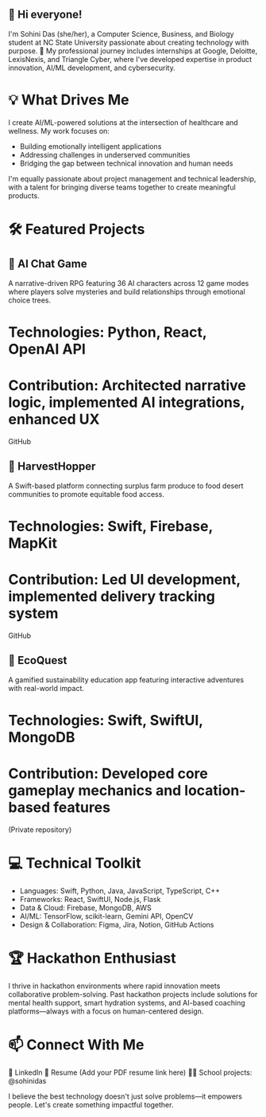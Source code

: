 ## 👋 Hi everyone!
I'm Sohini Das (she/her), a Computer Science, Business, and Biology student at NC State University passionate about creating technology with purpose.
🚀 My professional journey includes internships at Google, Deloitte, LexisNexis, and Triangle Cyber, where I've developed expertise in product innovation, AI/ML development, and cybersecurity.

# 💡 What Drives Me
I create AI/ML-powered solutions at the intersection of healthcare and wellness. My work focuses on:
- Building emotionally intelligent applications
- Addressing challenges in underserved communities
- Bridging the gap between technical innovation and human needs

I'm equally passionate about project management and technical leadership, with a talent for bringing diverse teams together to create meaningful products.

# 🛠️ Featured Projects
## 🧠 AI Chat Game
A narrative-driven RPG featuring 36 AI characters across 12 game modes where players solve mysteries and build relationships through emotional choice trees.

# Technologies: Python, React, OpenAI API
# Contribution: Architected narrative logic, implemented AI integrations, enhanced UX
GitHub

## 🌾 HarvestHopper
A Swift-based platform connecting surplus farm produce to food desert communities to promote equitable food access.

# Technologies: Swift, Firebase, MapKit
# Contribution: Led UI development, implemented delivery tracking system
GitHub

## 🌿 EcoQuest
A gamified sustainability education app featuring interactive adventures with real-world impact.

# Technologies: Swift, SwiftUI, MongoDB
# Contribution: Developed core gameplay mechanics and location-based features
(Private repository)

# 💻 Technical Toolkit
- Languages: Swift, Python, Java, JavaScript, TypeScript, C++
- Frameworks: React, SwiftUI, Node.js, Flask
- Data & Cloud: Firebase, MongoDB, AWS
- AI/ML: TensorFlow, scikit-learn, Gemini API, OpenCV
- Design & Collaboration: Figma, Jira, Notion, GitHub Actions

# 🏆 Hackathon Enthusiast
I thrive in hackathon environments where rapid innovation meets collaborative problem-solving. Past hackathon projects include solutions for mental health support, smart hydration systems, and AI-based coaching platforms—always with a focus on human-centered design.

# 📫 Connect With Me
🔗 LinkedIn
📄 Resume (Add your PDF resume link here)
👩‍💻 School projects: @sohinidas


I believe the best technology doesn't just solve problems—it empowers people. Let's create something impactful together.
